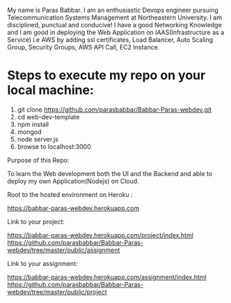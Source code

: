 My name is Paras Babbar. I am an enthusiastic Devops engineer pursuing Telecommunication Systems Management at Northeastern University. I am disciplined, punctual and conducive! I have a good Networking Knowledge and I am good in deploying the Web Application on IAAS(Infrastructure as a Service) i.e AWS by adding ssl certificates, Load Balancer, Auto Scaling Group, Security Groups, AWS API Call, EC2 Instance.

# Steps to execute my repo on your local machine:

1. git clone https://github.com/parasbabbar/Babbar-Paras-webdev.git
1. cd web-dev-template
1. npm install
1. mongod
1. node server.js
1. browse to localhost:3000

Purpose of this Repo:

To learn the Web development both the UI and the Backend and able to deploy my own Application(Nodejs) on Cloud. 

Root to the hosted environment on Heroku : 

https://babbar-paras-webdev.herokuapp.com

Link to your project: 

https://babbar-paras-webdev.herokuapp.com/project/index.html
https://github.com/parasbabbar/Babbar-Paras-webdev/tree/master/public/assignment

Link to your assignment: 

https://babbar-paras-webdev.herokuapp.com/assignment/index.html
https://github.com/parasbabbar/Babbar-Paras-webdev/tree/master/public/project
